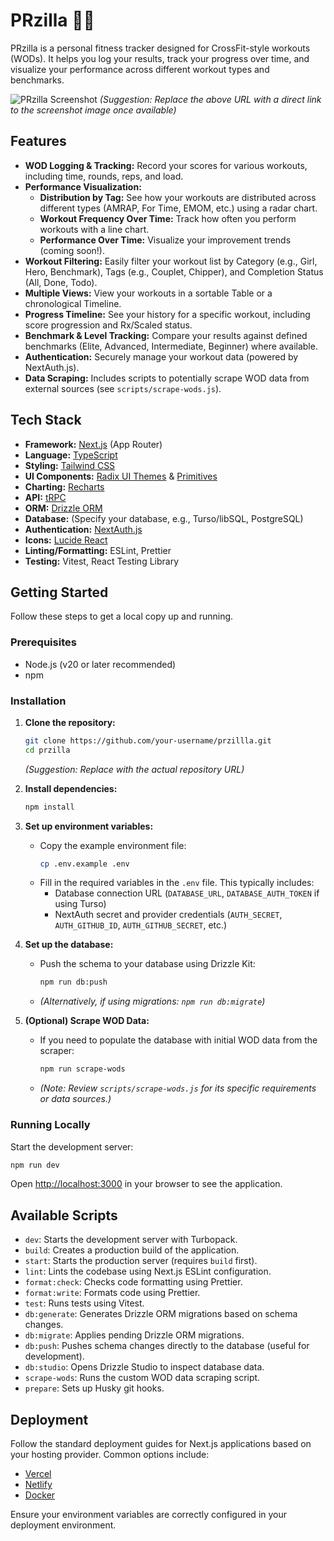# PRzilla 🏋️‍♀️

PRzilla is a personal fitness tracker designed for CrossFit-style workouts (WODs). It helps you log your results, track your progress over time, and visualize your performance across different workout types and benchmarks.

![PRzilla Screenshot](https://www.przilla.app/images/og.png)
_(Suggestion: Replace the above URL with a direct link to the screenshot image once available)_

## Features

- **WOD Logging & Tracking:** Record your scores for various workouts, including time, rounds, reps, and load.
- **Performance Visualization:**
  - **Distribution by Tag:** See how your workouts are distributed across different types (AMRAP, For Time, EMOM, etc.) using a radar chart.
  - **Workout Frequency Over Time:** Track how often you perform workouts with a line chart.
  - **Performance Over Time:** Visualize your improvement trends (coming soon!).
- **Workout Filtering:** Easily filter your workout list by Category (e.g., Girl, Hero, Benchmark), Tags (e.g., Couplet, Chipper), and Completion Status (All, Done, Todo).
- **Multiple Views:** View your workouts in a sortable Table or a chronological Timeline.
- **Progress Timeline:** See your history for a specific workout, including score progression and Rx/Scaled status.
- **Benchmark & Level Tracking:** Compare your results against defined benchmarks (Elite, Advanced, Intermediate, Beginner) where available.
- **Authentication:** Securely manage your workout data (powered by NextAuth.js).
- **Data Scraping:** Includes scripts to potentially scrape WOD data from external sources (see `scripts/scrape-wods.js`).

## Tech Stack

- **Framework:** [Next.js](https://nextjs.org/) (App Router)
- **Language:** [TypeScript](https://www.typescriptlang.org/)
- **Styling:** [Tailwind CSS](https://tailwindcss.com/)
- **UI Components:** [Radix UI Themes](https://www.radix-ui.com/themes) & [Primitives](https://www.radix-ui.com/primitives)
- **Charting:** [Recharts](https://recharts.org/)
- **API:** [tRPC](https://trpc.io/)
- **ORM:** [Drizzle ORM](https://orm.drizzle.team/)
- **Database:** (Specify your database, e.g., Turso/libSQL, PostgreSQL)
- **Authentication:** [NextAuth.js](https://next-auth.js.org/)
- **Icons:** [Lucide React](https://lucide.dev/)
- **Linting/Formatting:** ESLint, Prettier
- **Testing:** Vitest, React Testing Library

## Getting Started

Follow these steps to get a local copy up and running.

### Prerequisites

- Node.js (v20 or later recommended)
- npm

### Installation

1.  **Clone the repository:**

    ```bash
    git clone https://github.com/your-username/przillla.git
    cd przilla
    ```

    _(Suggestion: Replace with the actual repository URL)_

2.  **Install dependencies:**

    ```bash
    npm install
    ```

3.  **Set up environment variables:**

    - Copy the example environment file:
      ```bash
      cp .env.example .env
      ```
    - Fill in the required variables in the `.env` file. This typically includes:
      - Database connection URL (`DATABASE_URL`, `DATABASE_AUTH_TOKEN` if using Turso)
      - NextAuth secret and provider credentials (`AUTH_SECRET`, `AUTH_GITHUB_ID`, `AUTH_GITHUB_SECRET`, etc.)

4.  **Set up the database:**

    - Push the schema to your database using Drizzle Kit:
      ```bash
      npm run db:push
      ```
    - _(Alternatively, if using migrations: `npm run db:migrate`)_

5.  **(Optional) Scrape WOD Data:**
    - If you need to populate the database with initial WOD data from the scraper:
      ```bash
      npm run scrape-wods
      ```
    - _(Note: Review `scripts/scrape-wods.js` for its specific requirements or data sources.)_

### Running Locally

Start the development server:

```bash
npm run dev
```

Open [http://localhost:3000](http://localhost:3000) in your browser to see the application.

## Available Scripts

- `dev`: Starts the development server with Turbopack.
- `build`: Creates a production build of the application.
- `start`: Starts the production server (requires `build` first).
- `lint`: Lints the codebase using Next.js ESLint configuration.
- `format:check`: Checks code formatting using Prettier.
- `format:write`: Formats code using Prettier.
- `test`: Runs tests using Vitest.
- `db:generate`: Generates Drizzle ORM migrations based on schema changes.
- `db:migrate`: Applies pending Drizzle ORM migrations.
- `db:push`: Pushes schema changes directly to the database (useful for development).
- `db:studio`: Opens Drizzle Studio to inspect database data.
- `scrape-wods`: Runs the custom WOD data scraping script.
- `prepare`: Sets up Husky git hooks.

## Deployment

Follow the standard deployment guides for Next.js applications based on your hosting provider. Common options include:

- [Vercel](https://create.t3.gg/en/deployment/vercel)
- [Netlify](https://create.t3.gg/en/deployment/netlify)
- [Docker](https://create.t3.gg/en/deployment/docker)

Ensure your environment variables are correctly configured in your deployment environment.
